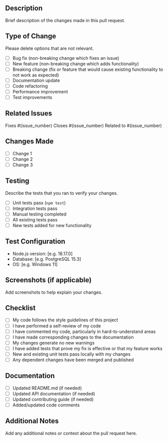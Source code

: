 ## Description

Brief description of the changes made in this pull request.

## Type of Change

Please delete options that are not relevant.

- [ ] Bug fix (non-breaking change which fixes an issue)
- [ ] New feature (non-breaking change which adds functionality)
- [ ] Breaking change (fix or feature that would cause existing functionality to not work as expected)
- [ ] Documentation update
- [ ] Code refactoring
- [ ] Performance improvement
- [ ] Test improvements

## Related Issues

Fixes #(issue_number)
Closes #(issue_number)
Related to #(issue_number)

## Changes Made

- [ ] Change 1
- [ ] Change 2
- [ ] Change 3

## Testing

Describe the tests that you ran to verify your changes.

- [ ] Unit tests pass (`npm test`)
- [ ] Integration tests pass
- [ ] Manual testing completed
- [ ] All existing tests pass
- [ ] New tests added for new functionality

## Test Configuration

- Node.js version: [e.g. 18.17.0]
- Database: [e.g. PostgreSQL 15.3]
- OS: [e.g. Windows 11]

## Screenshots (if applicable)

Add screenshots to help explain your changes.

## Checklist

- [ ] My code follows the style guidelines of this project
- [ ] I have performed a self-review of my code
- [ ] I have commented my code, particularly in hard-to-understand areas
- [ ] I have made corresponding changes to the documentation
- [ ] My changes generate no new warnings
- [ ] I have added tests that prove my fix is effective or that my feature works
- [ ] New and existing unit tests pass locally with my changes
- [ ] Any dependent changes have been merged and published

## Documentation

- [ ] Updated README.md (if needed)
- [ ] Updated API documentation (if needed)
- [ ] Updated contributing guide (if needed)
- [ ] Added/updated code comments

## Additional Notes

Add any additional notes or context about the pull request here.
